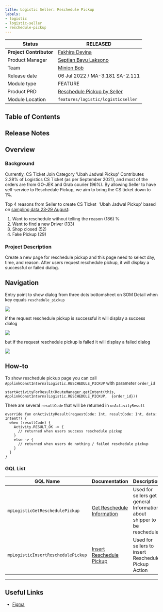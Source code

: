 ```yaml
---
title: Logistic Seller: Reschedule Pickup
labels:
- logistic
- logistic-seller
- reschedule-pickup
---
```



| **Status** |  <!--start status:GREEN-->RELEASED<!--end status-->  |
| --- | --- |
| **Project Contributor** | [Fakhira Devina](https://tokopedia.atlassian.net/wiki/people/61077e53b704b40068e80a8e?ref=confluence)  |
| Product Manager | [Septian Bayu Laksono](https://tokopedia.atlassian.net/wiki/people/5df8541fa0602c0cabdce844?ref=confluence)  |
| Team |  [Minion Bob](https://tokopedia.atlassian.net/people/team/2373d8a6-1afc-4f2a-aa7a-63855c273051)  |
| Release date | 06 Jul 2022 / <!--start status:GREY-->MA-3.181<!--end status--> <!--start status:GREY-->SA-2.111<!--end status--> |
| Module type | <!--start status:YELLOW-->FEATURE<!--end status--> |
| Product PRD | [Reschedule Pickup by Seller](/wiki/spaces/LG/pages/1746064426/Reschedule+Pickup+by+Seller)  |
| Module Location | `features/logistic/logisticseller` |

## Table of Contents

<!--toc-->

## Release Notes

<!--start expand:06 July 2022 (MA-3.181/SA-2.111)-->

<!--end expand-->

## Overview

### Background

Currently, CS Ticket Join Category 'Ubah Jadwal Pickup' Contributes 2.28% of Logistics CS Ticket (as per September 2021), and most of the orders are from GO-JEK and Grab courier (96%). By allowing Seller to have self-service to Reschedule Pickup, we aim to bring the CS ticket down to 1%.

Top 4 reasons from Seller to create CS Ticket  'Ubah Jadwal Pickup' based on [sampling data 23-29 August](https://docs.google.com/spreadsheets/d/1nbk-W71LYWanN4BgQtG7iPJJrpL78yyuB6arikUn_XY/edit#gid=1971677337):

1. Want to reschedule without telling the reason (186) %
2. Want to find a new Driver (133)
3. Shop closed (52)
4. Fake Pickup (29)

### Project Description

Create a new page for reschedule pickup and this page need to select day, time, and reason. After users request reschedule pickup, it will display a successful or failed dialog.

## Navigation

Entry point to show dialog from three dots bottomsheet on SOM Detail when key equals `reschedule_pickup`

![](../res/reschedulepickup/Screen%20Shot%202022-12-09%20at%2013.32.05.png)

  
if the request reschedule pickup is successful it will display a success dialog

![](../res/reschedulepickup/Screen%20Shot%202022-12-09%20at%2016.27.11.png)

  
but if the request reschedule pickup is failed it will display a failed dialog

![](../res/reschedulepickup/Screen%20Shot%202022-12-09%20at%2016.29.06.png)

## How-to

To show reschedule pickup page you can call `ApplinkConstInternalLogistic.RESCHEDULE_PICKUP` with parameter `order_id`



```
startActivityForResult(RouteManager.getIntent(this, ApplinkConstInternalLogistic.RESCHEDULE_PICKUP,  {order_id}))
```

  
There are several `resultCode` that will be returned in `onActivityResult`



```
override fun onActivityResult(requestCode: Int, resultCode: Int, data: Intent?) {
  when (resultCode) {
    Activity.RESULT_OK -> {
      // returned when users success reschedule pickup
    }
    else -> {
      // returned when users do nothing / failed reschedule pickup
    }
  }
}
```

### GQL List



| **GQL Name** | **Documentation** | **Description** |
| --- | --- | --- |
| `mpLogisticGetReschedulePickup` | [Get Reschedule Information](/wiki/spaces/LG/pages/1848738815/Get+Reschedule+Information)  | Used for sellers get general Information about shipper to be reschedule |
| `mpLogisticInsertReschedulePickup` | [Insert Reschedule Pickup](/wiki/spaces/LG/pages/1854605213/Insert+Reschedule+Pickup)  | Used for sellers to insert Reschedule Pickup Action |



---

## Useful Links

- [Figma](https://www.figma.com/file/xXD6gf57nB9mDN8Lu0dj29/%5BUI%2FUX-M%2FD%5D-Re-Schedule-Pickup?node-id=474%3A118693&t=HLGU6hG4bQHx3sRn-0)